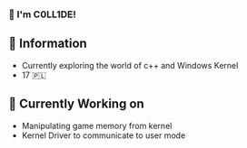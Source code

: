### 👋 I'm C0LL1DE!

## 🤖 Information
- Currently exploring the world of c++ and Windows Kernel
- 17 🇵🇱

## 🔭 Currently Working on
- Manipulating game memory from kernel
- Kernel Driver to communicate to user mode

<!--
**cazzwastaken/cazzwastaken** is a ✨ _special_ ✨ repository because its `README.md` (this file) appears on your GitHub profile.

Here are some ideas to get you started:

- 🔭 I’m currently working on ...
- 🌱 I’m currently learning ...
- 👯 I’m looking to collaborate on ...
- 🤔 I’m looking for help with ...
- 💬 Ask me about ...
- 📫 How to reach me: ...
- 😄 Pronouns: ...
- ⚡ Fun fact: ...

## 📫 If you would like to reach out
- Discord : zephin#8282
- Twitter : zeph1n

-->
